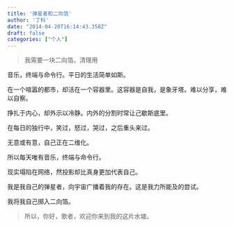 ```yaml
---
title: '弹星者和二向箔'
author: '丁科'
date: "2014-04-20T16:14:43.358Z"
draft: false
categories: ["个人"]
---
```


> 我需要一块二向箔，清理用

<!--more-->

音乐，终端与命令行。平日的生活简单如斯。   

在一个喧嚣的都市，却活在一个容器里。这容器是自我，是象牙塔。难以分享，难以自察。    

挣扎于内心，却外示以冷静。内外的分割时常让己歇斯底里。   

在每日的独行中，笑过，怒过，哭过，之后重头来过。   

无意或有意，自己正在二维化。    

所以每天唯有音乐，终端与命令行。    

现实塌陷在网络，然投影却比真身更加代表自己。    

我是我自己的弹星者，向宇宙广播着我的存在。这是我力所能及的尝试。    

我将我自己掷入二向箔。    

> 所以，你好，歌者，欢迎你来到我的这片水塘。
